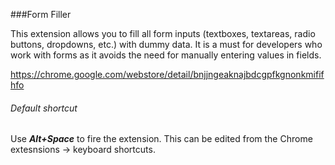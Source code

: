 ###Form Filler

This extension allows you to fill all form inputs (textboxes, textareas, radio buttons, dropdowns, etc.) with dummy data. It is a must for developers who work with forms as it avoids the need for manually entering values in fields.

https://chrome.google.com/webstore/detail/bnjjngeaknajbdcgpfkgnonkmififhfo

###### Default shortcut
Use ***Alt+Space*** to fire the extension. This can be edited from the Chrome extesnsions -> keyboard shortcuts.
